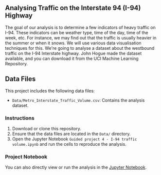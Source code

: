 ## Analysing Traffic on the Interstate 94 (I-94) Highway
The goal of our analysis is to determine a few indicators of heavy traffic on I-94. These indicators can be weather type, time of the day, time of the week, etc. For instance, we may find out that the traffic is usually heavier in the summer or when it snows. We will use various data visualisation techniques for this.
We're going to analyse a dataset about the westbound traffic on the I-94 Interstate highway.
John Hogue made the dataset available, and you can download it from the UCI Machine Learning Repository.

## Data Files

This project includes the following data files:

- `Data/Metro_Interstate_Traffic_Volume.csv`: Contains the analysis dataset.

### Instructions

1. Download or clone this repository.
2. Ensure that the data files are located in the `Data/` directory.
3. Open the Jupyter Notebook `Guided project 4 - I-94 traffic volume.ipynb` and run the cells to reproduce the analysis.

### Project Notebook

You can also directly view or run the analysis in the [Jupyter Notebook](https://github.com/timmueller0/data_projects_misc/blob/main/projects/guided_project4_i-94_traffic_volume/Guided%20project%204%20-%20I-94%20traffic%20volume.ipynb).
